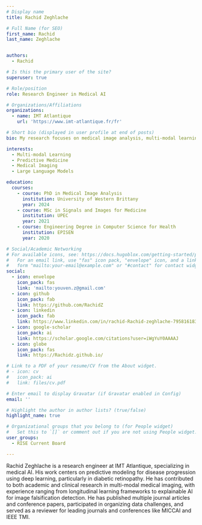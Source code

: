 ```yaml
---
# Display name
title: Rachid Zeghlache

# Full Name (for SEO)
first_name: Rachid
last_name: Zeghlache


authors:
  - Rachid

# Is this the primary user of the site?
superuser: true

# Role/position
role: Research Engineer in Medical AI

# Organizations/Affiliations
organizations:
  - name: IMT Atlantique
    url: 'https://www.imt-atlantique.fr/fr'

# Short bio (displayed in user profile at end of posts)
bio: My research focuses on medical image analysis, multi-modal learning, and predictive models in healthcare using deep learning.

interests:
  - Multi-modal Learning
  - Predictive Medicine
  - Medical Imaging
  - Large Language Models

education:
  courses:
    - course: PhD in Medical Image Analysis
      institution: University of Western Brittany
      year: 2024
    - course: MSc in Signals and Images for Medicine
      institution: UPEC
      year: 2021
    - course: Engineering Degree in Computer Science for Health
      institution: EPISEN
      year: 2020

# Social/Academic Networking
# For available icons, see: https://docs.hugoblox.com/getting-started/page-builder/#icons
#   For an email link, use "fas" icon pack, "envelope" icon, and a link in the
#   form "mailto:your-email@example.com" or "#contact" for contact widget.
social:
  - icon: envelope
    icon_pack: fas
    link: 'mailto:youven.z@gmail.com'
  - icon: github
    icon_pack: fab
    link: https://github.com/RachidZ
  - icon: linkedin
    icon_pack: fab
    link: https://www.linkedin.com/in/rachid-Rachid-zeghlache-795816183/
  - icon: google-scholar
    icon_pack: ai
    link: https://scholar.google.com/citations?user=iWgYuY0AAAAJ
  - icon: globe
    icon_pack: fas
    link: https://Rachidz.github.io/

# Link to a PDF of your resume/CV from the About widget.
# - icon: cv
#   icon_pack: ai
#   link: files/cv.pdf

# Enter email to display Gravatar (if Gravatar enabled in Config)
email: ''

# Highlight the author in author lists? (true/false)
highlight_name: true

# Organizational groups that you belong to (for People widget)
#   Set this to `[]` or comment out if you are not using People widget.
user_groups:
  - RISE Current Board

---
```


Rachid Zeghlache is a research engineer at IMT Atlantique, specializing in medical AI. His work centers on predictive modeling for disease progression using deep learning, particularly in diabetic retinopathy. He has contributed to both academic and clinical research in multi-modal medical imaging, with experience ranging from longitudinal learning frameworks to explainable AI for image falsification detection.
He has published multiple journal articles and conference papers, participated in organizing data challenges, and served as a reviewer for leading journals and conferences like MICCAI and IEEE TMI. 
